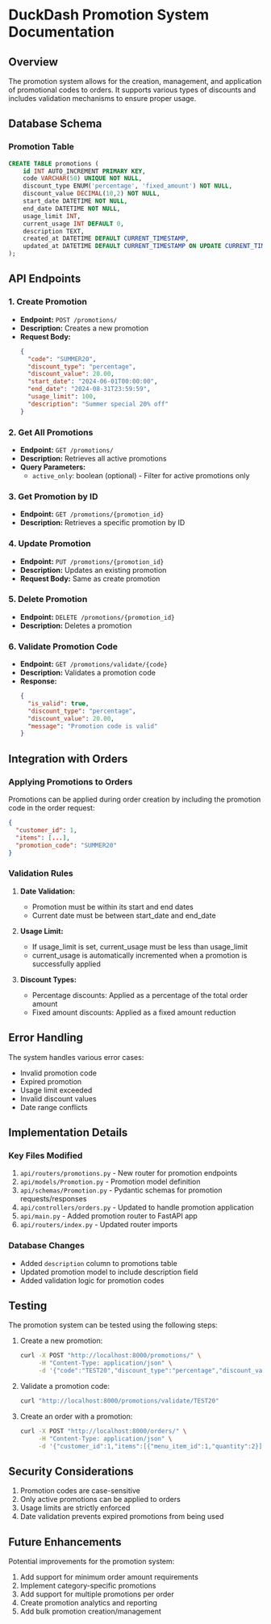 # DuckDash Promotion System Documentation

## Overview
The promotion system allows for the creation, management, and application of promotional codes to orders. It supports various types of discounts and includes validation mechanisms to ensure proper usage.

## Database Schema

### Promotion Table
```sql
CREATE TABLE promotions (
    id INT AUTO_INCREMENT PRIMARY KEY,
    code VARCHAR(50) UNIQUE NOT NULL,
    discount_type ENUM('percentage', 'fixed_amount') NOT NULL,
    discount_value DECIMAL(10,2) NOT NULL,
    start_date DATETIME NOT NULL,
    end_date DATETIME NOT NULL,
    usage_limit INT,
    current_usage INT DEFAULT 0,
    description TEXT,
    created_at DATETIME DEFAULT CURRENT_TIMESTAMP,
    updated_at DATETIME DEFAULT CURRENT_TIMESTAMP ON UPDATE CURRENT_TIMESTAMP
);
```

## API Endpoints

### 1. Create Promotion
- **Endpoint:** `POST /promotions/`
- **Description:** Creates a new promotion
- **Request Body:**
  ```json
  {
    "code": "SUMMER20",
    "discount_type": "percentage",
    "discount_value": 20.00,
    "start_date": "2024-06-01T00:00:00",
    "end_date": "2024-08-31T23:59:59",
    "usage_limit": 100,
    "description": "Summer special 20% off"
  }
  ```

### 2. Get All Promotions
- **Endpoint:** `GET /promotions/`
- **Description:** Retrieves all active promotions
- **Query Parameters:**
  - `active_only`: boolean (optional) - Filter for active promotions only

### 3. Get Promotion by ID
- **Endpoint:** `GET /promotions/{promotion_id}`
- **Description:** Retrieves a specific promotion by ID

### 4. Update Promotion
- **Endpoint:** `PUT /promotions/{promotion_id}`
- **Description:** Updates an existing promotion
- **Request Body:** Same as create promotion

### 5. Delete Promotion
- **Endpoint:** `DELETE /promotions/{promotion_id}`
- **Description:** Deletes a promotion

### 6. Validate Promotion Code
- **Endpoint:** `GET /promotions/validate/{code}`
- **Description:** Validates a promotion code
- **Response:**
  ```json
  {
    "is_valid": true,
    "discount_type": "percentage",
    "discount_value": 20.00,
    "message": "Promotion code is valid"
  }
  ```

## Integration with Orders

### Applying Promotions to Orders
Promotions can be applied during order creation by including the promotion code in the order request:

```json
{
  "customer_id": 1,
  "items": [...],
  "promotion_code": "SUMMER20"
}
```

### Validation Rules
1. **Date Validation:**
   - Promotion must be within its start and end dates
   - Current date must be between start_date and end_date

2. **Usage Limit:**
   - If usage_limit is set, current_usage must be less than usage_limit
   - current_usage is automatically incremented when a promotion is successfully applied

3. **Discount Types:**
   - Percentage discounts: Applied as a percentage of the total order amount
   - Fixed amount discounts: Applied as a fixed amount reduction

## Error Handling

The system handles various error cases:
- Invalid promotion code
- Expired promotion
- Usage limit exceeded
- Invalid discount values
- Date range conflicts

## Implementation Details

### Key Files Modified
1. `api/routers/promotions.py` - New router for promotion endpoints
2. `api/models/Promotion.py` - Promotion model definition
3. `api/schemas/Promotion.py` - Pydantic schemas for promotion requests/responses
4. `api/controllers/orders.py` - Updated to handle promotion application
5. `api/main.py` - Added promotion router to FastAPI app
6. `api/routers/index.py` - Updated router imports

### Database Changes
- Added `description` column to promotions table
- Updated promotion model to include description field
- Added validation logic for promotion codes

## Testing

The promotion system can be tested using the following steps:

1. Create a new promotion:
   ```bash
   curl -X POST "http://localhost:8000/promotions/" \
        -H "Content-Type: application/json" \
        -d '{"code":"TEST20","discount_type":"percentage","discount_value":20.00,"start_date":"2024-01-01T00:00:00","end_date":"2024-12-31T23:59:59","usage_limit":100,"description":"Test promotion"}'
   ```

2. Validate a promotion code:
   ```bash
   curl "http://localhost:8000/promotions/validate/TEST20"
   ```

3. Create an order with a promotion:
   ```bash
   curl -X POST "http://localhost:8000/orders/" \
        -H "Content-Type: application/json" \
        -d '{"customer_id":1,"items":[{"menu_item_id":1,"quantity":2}],"promotion_code":"TEST20"}'
   ```

## Security Considerations

1. Promotion codes are case-sensitive
2. Only active promotions can be applied to orders
3. Usage limits are strictly enforced
4. Date validation prevents expired promotions from being used

## Future Enhancements

Potential improvements for the promotion system:
1. Add support for minimum order amount requirements
2. Implement category-specific promotions
3. Add support for multiple promotions per order
4. Create promotion analytics and reporting
5. Add bulk promotion creation/management 
